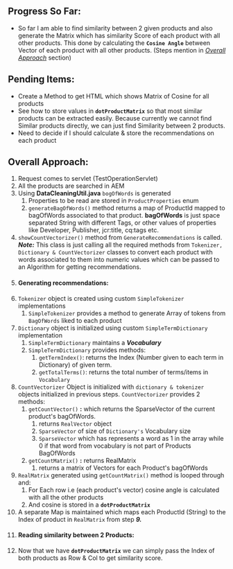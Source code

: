 ## Progress So Far:

* So far I am able to find similarity between 2 given products and also generate the Matrix which has similarity Score
of each product with all other products. This done by calculating the **`Cosine Angle`** between 
Vector of each product with all other products.
(Steps mention in _[Overall Approach](#Overall-Approach)_ section)

## Pending Items:

* Create a Method to get HTML which shows Matrix of Cosine for all products
* See how to store values in **`dotProductMatrix`** so that most similar products can be extracted easily. 
Because currently we cannot find Similar products directly, we can just find Similarity between 2 products.
* Need to decide if I should calculate & store the recommendations on each product   

## Overall Approach:
1. Request comes to servlet (TestOperationServlet)
2. All the products are searched in AEM
3. Using **DataCleaningUtil.java** `bogOfWords` is generated
    1. Properties to be read are stored in `ProductProperties` enum
    2. `generateBagOfWords()` method returns a map of ProductId mapped to bagOfWords associated to that product.
    **bagOfWords** is just space separated String with different Tags, or other values of 
    properties like Developer, Publisher, jcr:title, cq:tags etc.  
4. `showCountVectorizer()` method from `GenerateRecommendations` is called.
    _**Note:**_ This class is just calling all the required methods from 
    `Tokenizer, Dictionary & CountVectorizer` classes to convert each product with words associated to them into 
    numeric values which can be passed to an Algorithm for getting recommendations.
5. #### Generating recommendations:
6. `Tokenizer` object is created using custom `SimpleTokenizer` implementations
    1. `SimpleTokenizer` provides a method to generate Array of tokens from `BagOfWords` liked to each product
7. `Dictionary` object is initialized using custom `SimpleTermDictionary` implementation
    1. `SimpleTermDictionary` maintains a _**Vocabulary**_ 
    2. `SimpleTermDictionary` provides methods:
        1. `getTermIndex()`: returns the Index (Number given to each term in Dictionary) of given term. 
        2. `getTotalTerms()`: returns the total number of terms/items in `Vocabulary`
8. `CountVectorizer` Object is initialized with `dictionary & tokenizer` objects initialized in previous steps.
 `CountVectorizer` provides 2 methods:
    1. `getCountVector()` **:** which returns the SparseVector of the current product's bagOfWords.
        1. returns `RealVector` object
        2. `SparseVector` of size of `Dictionary's` Vocabulary size 
        3. `SparseVector` which has represents a word as 1 in the array while 0 if that word from vocabulary is not 
        part of Products BagOfWords  
    2. `getCountMatrix()` **:** returns RealMatrix 
        1. returns a matrix of Vectors for each Product's bagOfWords
9. `RealMatrix` generated using `getCountMatrix()` method is looped through and:
    1. For Each row i.e (each product's vector) cosine angle is calculated with all the other products
    2. And cosine is stored in a **`dotProductMatrix`** 
10. A separate Map is maintained which maps each ProductId (String) to the Index of product in `RealMatrix` 
from step _**9.**_
11. #### Reading similarity between 2 Products:
12. Now that we have **`dotProductMatrix`** we can simply pass the Index of both products as Row & Col to get
similarity score.

     